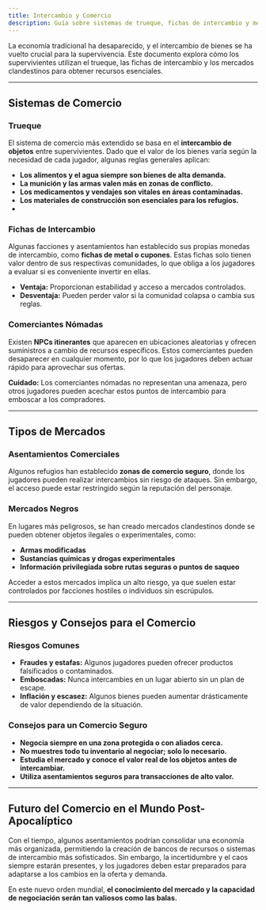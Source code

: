 ```yaml
---
title: Intercambio y Comercio
description: Guía sobre sistemas de trueque, fichas de intercambio y mercados en un mundo post-apocalíptico.
---
```


La economía tradicional ha desaparecido, y el intercambio de bienes se ha vuelto crucial para la supervivencia. Este documento explora cómo los supervivientes utilizan el trueque, las fichas de intercambio y los mercados clandestinos para obtener recursos esenciales.

---

## **Sistemas de Comercio**

### **Trueque**
El sistema de comercio más extendido se basa en el **intercambio de objetos** entre supervivientes. Dado que el valor de los bienes varía según la necesidad de cada jugador, algunas reglas generales aplican:

- **Los alimentos y el agua siempre son bienes de alta demanda.**
- **La munición y las armas valen más en zonas de conflicto.**
- **Los medicamentos y vendajes son vitales en áreas contaminadas.**
- **Los materiales de construcción son esenciales para los refugios.**
- 
### **Fichas de Intercambio**
Algunas facciones y asentamientos han establecido sus propias monedas de intercambio, como **fichas de metal o cupones**. Estas fichas solo tienen valor dentro de sus respectivas comunidades, lo que obliga a los jugadores a evaluar si es conveniente invertir en ellas.

- **Ventaja:** Proporcionan estabilidad y acceso a mercados controlados.
- **Desventaja:** Pueden perder valor si la comunidad colapsa o cambia sus reglas.

### **Comerciantes Nómadas**
Existen **NPCs itinerantes** que aparecen en ubicaciones aleatorias y ofrecen suministros a cambio de recursos específicos. Estos comerciantes pueden desaparecer en cualquier momento, por lo que los jugadores deben actuar rápido para aprovechar sus ofertas.

**Cuidado:** Los comerciantes nómadas no representan una amenaza, pero otros jugadores pueden acechar estos puntos de intercambio para emboscar a los compradores.

---

## **Tipos de Mercados**

### **Asentamientos Comerciales**
Algunos refugios han establecido **zonas de comercio seguro**, donde los jugadores pueden realizar intercambios sin riesgo de ataques. Sin embargo, el acceso puede estar restringido según la reputación del personaje.

### **Mercados Negros**
En lugares más peligrosos, se han creado mercados clandestinos donde se pueden obtener objetos ilegales o experimentales, como:

- **Armas modificadas**
- **Sustancias químicas y drogas experimentales**
- **Información privilegiada sobre rutas seguras o puntos de saqueo**

Acceder a estos mercados implica un alto riesgo, ya que suelen estar controlados por facciones hostiles o individuos sin escrúpulos.

---

## **Riesgos y Consejos para el Comercio**

### **Riesgos Comunes**
- **Fraudes y estafas:** Algunos jugadores pueden ofrecer productos falsificados o contaminados.
- **Emboscadas:** Nunca intercambies en un lugar abierto sin un plan de escape.
- **Inflación y escasez:** Algunos bienes pueden aumentar drásticamente de valor dependiendo de la situación.

### **Consejos para un Comercio Seguro**
- **Negocia siempre en una zona protegida o con aliados cerca.**
- **No muestres todo tu inventario al negociar; solo lo necesario.**
- **Estudia el mercado y conoce el valor real de los objetos antes de intercambiar.**
- **Utiliza asentamientos seguros para transacciones de alto valor.**

---

## **Futuro del Comercio en el Mundo Post-Apocalíptico**
Con el tiempo, algunos asentamientos podrían consolidar una economía más organizada, permitiendo la creación de bancos de recursos o sistemas de intercambio más sofisticados. Sin embargo, la incertidumbre y el caos siempre estarán presentes, y los jugadores deben estar preparados para adaptarse a los cambios en la oferta y demanda.

En este nuevo orden mundial, **el conocimiento del mercado y la capacidad de negociación serán tan valiosos como las balas.**

